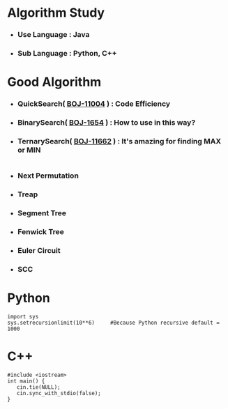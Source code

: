 # Algorithm Study
* ### Use Language : Java
* ### Sub Language : Python, C++
#
# Good Algorithm
* ### QuickSearch( <b>[BOJ-11004][boj11004]</b> ) : Code Efficiency
* ### BinarySearch( <b>[BOJ-1654][boj1654]</b> ) : How to use in this way?
* ### TernarySearch( <b>[BOJ-11662][boj11662]</b> ) : It's amazing for finding MAX or MIN
#
* ### Next Permutation 
* ### Treap
* ### Segment Tree
* ### Fenwick Tree
* ### Euler Circuit
* ### SCC
#
[boj11004]:https://boj.co.kr/11004
[boj1654]:https://boj.co.kr/1654
[boj11662]:https://boj.co.kr/11662



# Python
    import sys
    sys.setrecursionlimit(10**6)     #Because Python recursive default = 1000
#
# C++ 
    #include <iostream>
    int main() {
       cin.tie(NULL);
       cin.sync_with_stdio(false);
    }
          
#
